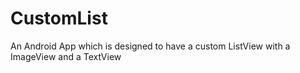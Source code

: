 # CustomList
 An Android App which is designed to have a custom ListView with a ImageView and a TextView 
